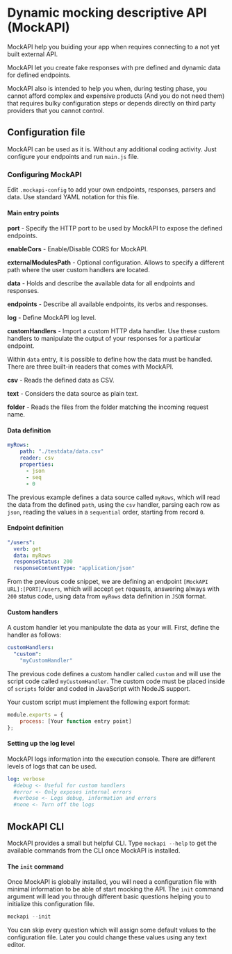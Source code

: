 # Dynamic mocking descriptive API (MockAPI)

MockAPI help you buiding your app when requires connecting to a not yet built external API.

MockAPI let you create fake responses with pre defined and dynamic data for defined endpoints.

MockAPI also is intended to help you when, during testing phase, you cannot afford complex and expensive products (And you do not need them) that requires bulky configuration steps or depends directly on third party providers that you cannot control.

## Configuration file

MockAPI can be used as it is. Without any additional coding activity. Just configure your endpoints and run ```main.js``` file.

### Configuring MockAPI

Edit ```.mockapi-config``` to add your own endpoints, responses, parsers and data. Use standard YAML notation for this file.

#### Main entry points

**port** - Specify the HTTP port to be used by MockAPI to expose the defined endpoints.

**enableCors** - Enable/Disable CORS for MockAPI.

**externalModulesPath** - Optional configuration. Allows to specify a different path where the user custom handlers are located.

**data** - 
Holds and describe the available data for all endpoints and responses.

**endpoints** - Describe all available endpoints, its verbs and responses.

**log** - Define MockAPI log level.

**customHandlers** - Import a custom HTTP data handler. Use these custom handlers to manipulate the output of your responses for a particular endpoint.

Within ```data``` entry, it is possible to define how the data must be handled. There are three built-in readers that comes with MockAPI.

**csv** - Reads the defined data as CSV.

**text** - Considers the data source as plain text.

**folder** - Reads the files from the folder matching the incoming request name.

#### Data definition

```yaml
myRows:
    path: "./testdata/data.csv"
    reader: csv
    properties: 
      - json
      - seq
      - 0
```
The previous example defines a data source called ```myRows```, which will read the data from the defined ```path```, using the ```csv``` handler, parsing each row as ```json```, reading the values in a ```sequential``` order, starting from record ```0```.

#### Endpoint definition

```yaml
"/users":
  verb: get
  data: myRows
  responseStatus: 200
  responseContentType: "application/json"
```
From the previous code snippet, we are defining an endpoint ```[MockAPI URL]:[PORT]/users```, which will accept ```get``` requests, answering always with ```200``` status code, using data from ```myRows``` data definition in ```JSON``` format.

#### Custom handlers

A custom handler let you manipulate the data as your will. First, define the handler as follows:

```yaml
customHandlers:
  "custom": 
    "myCustomHandler"
```
The previous code defines a custom handler called ```custom``` and will use the script code called ```myCustomHandler```. The custom code must be placed inside of ```scripts``` folder and coded in JavaScript with NodeJS support.

Your custom script must implement the following export format:

```javascript
module.exports = {
    process: [Your function entry point]
};
```

#### Setting up the log level

MockAPI logs information into the execution console. There are different levels of logs that can be used.

```yaml
log: verbose
  #debug <- Useful for custom handlers
  #error <- Only exposes internal errors
  #verbose <- Logs debug, information and errors
  #none <- Turn off the logs
```

## MockAPI CLI

MockAPI provides a small but helpful CLI. Type ```mockapi --help``` to get the available commands from the CLI once MockAPI is installed.

#### The ```init``` command

Once MockAPI is globally installed, you will need a configuration file with minimal information to be able of start mocking the API. The ```init``` command argument will lead you through different basic questions helping you to initialize this configuration file.

```powershell
mockapi --init
```

You can skip every question which will assign some default values to the configuration file. Later you could change these values using any text editor.